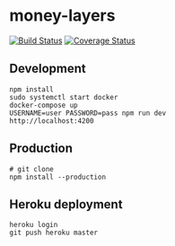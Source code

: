 # money-layers
[![Build Status](https://secure.travis-ci.org/JoelColledge/money-layers.png?branch=master)](https://travis-ci.org/JoelColledge/money-layers)
[![Coverage Status](https://coveralls.io/repos/JoelColledge/money-layers/badge.svg?branch=master)](https://coveralls.io/r/JoelColledge/money-layers/?branch=master)

## Development

    npm install
    sudo systemctl start docker
    docker-compose up
    USERNAME=user PASSWORD=pass npm run dev
    http://localhost:4200

## Production

    # git clone
    npm install --production

## Heroku deployment

    heroku login
    git push heroku master

